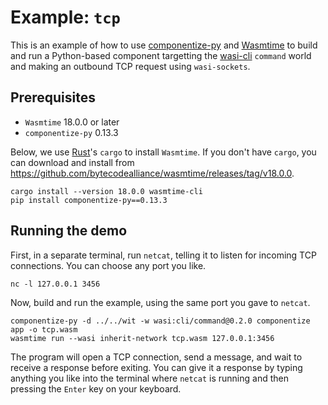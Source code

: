 # Example: `tcp`

This is an example of how to use [componentize-py] and [Wasmtime] to build and
run a Python-based component targetting the [wasi-cli] `command` world and
making an outbound TCP request using `wasi-sockets`.

[componentize-py]: https://github.com/bytecodealliance/componentize-py
[Wasmtime]: https://github.com/bytecodealliance/wasmtime
[wasi-cli]: https://github.com/WebAssembly/wasi-cli

## Prerequisites

* `Wasmtime` 18.0.0 or later
* `componentize-py` 0.13.3

Below, we use [Rust](https://rustup.rs/)'s `cargo` to install `Wasmtime`.  If
you don't have `cargo`, you can download and install from
https://github.com/bytecodealliance/wasmtime/releases/tag/v18.0.0.

```
cargo install --version 18.0.0 wasmtime-cli
pip install componentize-py==0.13.3
```

## Running the demo

First, in a separate terminal, run `netcat`, telling it to listen for incoming
TCP connections.  You can choose any port you like.

```
nc -l 127.0.0.1 3456
```

Now, build and run the example, using the same port you gave to `netcat`.

```
componentize-py -d ../../wit -w wasi:cli/command@0.2.0 componentize app -o tcp.wasm
wasmtime run --wasi inherit-network tcp.wasm 127.0.0.1:3456
```

The program will open a TCP connection, send a message, and wait to receive a
response before exiting.  You can give it a response by typing anything you like
into the terminal where `netcat` is running and then pressing the `Enter` key on
your keyboard.
